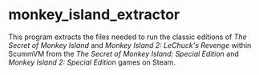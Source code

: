 # monkey_island_extractor
This program extracts the files needed to run the classic editions of _The Secret of Monkey Island_ and _Monkey Island 2: LeChuck's Revenge_ within ScummVM from the _The Secret of Monkey Island: Special Edition_ and _Monkey Island 2: Special Edition_ games on Steam.
